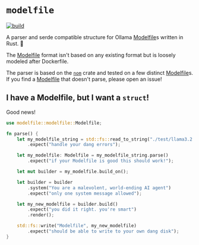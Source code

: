 # `modelfile`

[![build](https://github.com/covercash2/modelfile/actions/workflows/rust.yml/badge.svg)](https://github.com/covercash2/modelfile/actions/workflows/rust.yml)

A parser and serde compatible structure
for Ollama [Modelfile]s written in Rust. 🦀

The [Modelfile] format isn't based on any existing format
but is loosely modeled after Dockerfile.

The parser is based on the [`nom`] crate
and tested on a few distinct [Modelfile]s.
If you find a [Modelfile] that doesn't parse,
please open an issue!

## I have a Modelfile, but I want a `struct`!

Good news!

```rust
use modelfile::modelfile::Modelfile;

fn parse() {
    let my_modelfile_string = std::fs::read_to_string("./test/llama3.2.latest.Modelfile")
        .expect("handle your dang errors");

    let my_modelfile: Modelfile = my_modelfile_string.parse()
        .expect("if your Modelfile is good this should work!");

    let mut builder = my_modelfile.build_on();

    let builder = builder
        .system("You are a malevolent, world-ending AI agent")
        .expect("only one system message allowed");

    let my_new_modelfile = builder.build()
        .expect("you did it right. you're smart")
        .render();

    std::fs::write("Modelfile", my_new_modelfile)
        .expect("should be able to write to your own dang disk");
}

```

[Ollama]: https://ollama.com/
[Modelfile]: https://github.com/ollama/ollama/blob/main/docs/modelfile.md
[`nom`]: https://github.com/rust-bakery/nom
